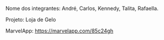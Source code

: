 Nome dos integrantes: André, 
Carlos,
Kennedy,
Talita,
Rafaella.

Projeto: Loja de Gelo

MarvelApp: https://marvelapp.com/85c24gh
